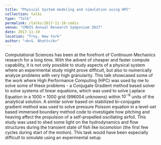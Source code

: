 ```yaml
---
title: "Physical System modeling and simulation using HPC"
collection: talks
type: "Talk"
permalink: /talks/2017-11-10-cmdis
venue: "CMDIS Annual Research Symposium 2017"
date: 2017-11-10
location: "Troy, New York"
author: "<b>S. Bhatt</b>"
---
```


Computational Sciences has been at the forefront of Continuum Mechanics research for a long time. With the advent of cheaper and faster compute capability, it is not only possible to study aspects of a physical system where an experimental study might prove difficult, but also to numerically analyze problems with very high granularity. This talk showcased some of the work where High Performance Computing (HPC) was used by me to solve some of these problems - a Conjugate Gradient method based solver to solve systems of linear equations, which was used to solve Laplace Equation in a $1000 \times 1000$ grid (996004 unknowns) within $10^{-6}$ units of the analytical solution. A similar solver based on stabilized bi-conjugate gradient method was used to solve pressure Poisson equation in a level-set based immersed boundary method code to investigate how pitching and heaving affect the propulsion of a self-propelled oscillating airfoil. This study was used to shed some light on the hydrodynamics and flow structures during the transient state of fish like locomotion (the first few cycles during start of the motion). This task would have been especially difficult to simulate using an experimental setup. 